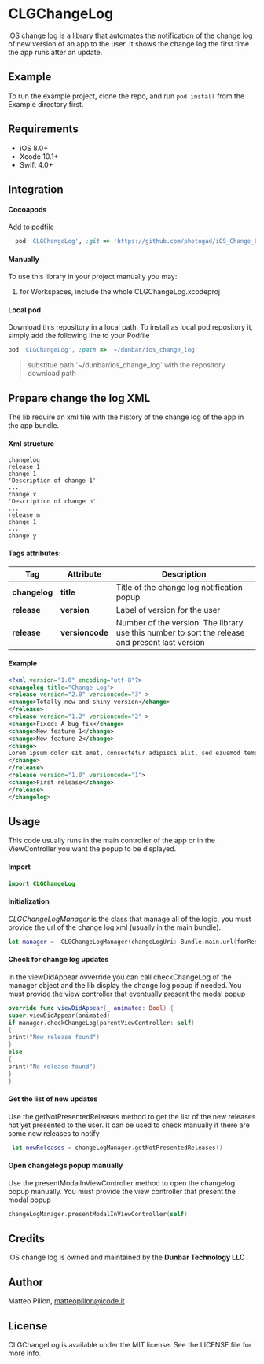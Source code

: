 # CLGChangeLog
iOS change log is a library that automates the notification of the change log of new version of an app to the user. It shows the change log the first time the app runs after an update.


## Example

To run the example project, clone the repo, and run `pod install` from the Example directory first.

## Requirements
-   iOS 8.0+ 
-   Xcode 10.1+
-   Swift 4.0+

## Integration

#### **Cocoapods**
Add to podfile

```ruby
  pod 'CLGChangeLog', :git => 'https://github.com/photogad/iOS_Change_Log.git', :branch => 'pod'
```

#### **Manually**
To use this library in your project manually you may:
1.  for Workspaces, include the whole CLGChangeLog.xcodeproj

#### **Local pod**
Download this repository in a local path. To install as local pod repository
it, simply add the following line to your Podfile

```ruby
pod 'CLGChangeLog', :path => '~/dunbar/ios_change_log'
```
>substitue path '~/dunbar/ios_change_log' with the repository download path

## Prepare change the log XML

The lib require an xml file with the history of the change log of the app in the app bundle.

#### **Xml structure**
```
changelog
release 1
change 1
'Description of change 1'
...           
change x
'Description of change n'
...
release m
change 1
...
change y
```
#### **Tags attributes:**
| Tag | Attribute  | Description  |
|--|--| -- |
| **changelog**| **title** | Title of the change log notification popup|
| **release**| **version** | Label of version for the user |
| **release**| **versioncode** | Number of the version. The library use this number to sort the release and present last version|

#### **Example**
```xml
<?xml version="1.0" encoding="utf-8"?>
<changelog title="Change Log">
<release version="2.0" versioncode="3" >
<change>Totally new and shiny version</change>
</release>
<release version="1.2" versioncode="2" >
<change>Fixed: A bug fix</change>
<change>New feature 1</change>
<change>New feature 2</change>
<change>
Lorem ipsum dolor sit amet, consectetur adipisci elit, sed eiusmod tempor incidunt ut labore et dolore magna aliqua. Ut enim ad minim veniam, quis nostrum exercitationem ullam corporis suscipit laboriosam, nisi ut aliquid ex ea commodi consequatur.                         
</change>
</release>
<release version="1.0" versioncode="1">
<change>First release</change>
</release>
</changelog>
```

## Usage

This code usually runs in the main controller of the app or in the ViewController you want the popup to be displayed.
#### Import
```swift
import CLGChangeLog
```
#### Initialization
*CLGChangeLogManager* is the class that manage all of the logic, 
you must provide the url of the change log xml (usually in the main bundle). 
```swift
let manager =  CLGChangeLogManager(changeLogUri: Bundle.main.url(forResource: "changelog", withExtension: "xml")!)
```
#### Check for change log updates
In the viewDidAppear ovverride you can call checkChangeLog of the manager object and the lib display the change log popup if needed. You must provide the view controller that eventually present the modal popup
```swift
override func viewDidAppear(_ animated: Bool) {
super.viewDidAppear(animated)
if manager.checkChangeLog(parentViewController: self)
{
print("New release found")
}
else
{
print("No release found")
}
}
```

#### Get the list of new updates
Use the getNotPresentedReleases method to get the list of the new releases not yet presented to the user. It can be used to check manually if there are some new releases to notify
```swift
 let newReleases = changeLogManager.getNotPresentedReleases()
```

#### Open changelogs popup manually
Use the presentModalInViewController method to open the changelog popup manually. You must provide the view controller that present the modal popup
```swift
changeLogManager.presentModalInViewController(self)
```

## Credits

iOS change log is owned and maintained by the  **Dunbar Technology LLC**


## Author

Matteo Pillon, matteopillon@icode.it

## License

CLGChangeLog is available under the MIT license. See the LICENSE file for more info.
